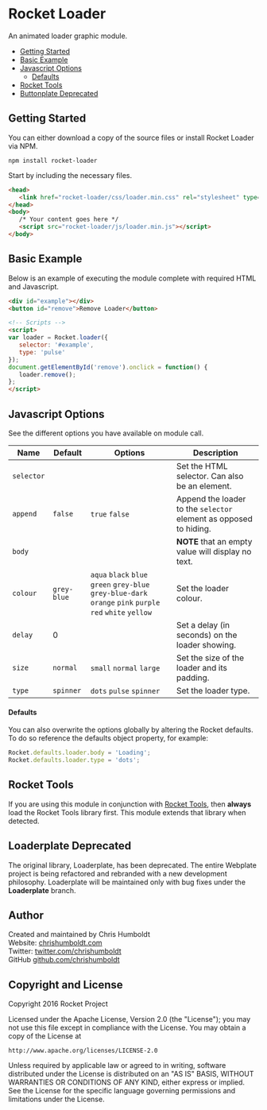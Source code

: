 # Rocket Loader
An animated loader graphic module.

* [Getting Started](#getting-started)
* [Basic Example](#basic-example)
* [Javascript Options](#javascript-options)
	* [Defaults](#defaults)
* [Rocket Tools](#rocket-tools)
* [Buttonplate Deprecated](#buttonplate-deprecated)

## Getting Started
You can either download a copy of the source files or install Rocket Loader via NPM.
```
npm install rocket-loader
```

Start by including the necessary files.
```html
<head>
   <link href="rocket-loader/css/loader.min.css" rel="stylesheet" type="text/css">
</head>
<body>
   /* Your content goes here */
   <script src="rocket-loader/js/loader.min.js"></script>
</body>
```

## Basic Example
Below is an example of executing the module complete with required HTML and Javascript.
```html
<div id="example"></div>
<button id="remove">Remove Loader</button>

<!-- Scripts -->
<script>
var loader = Rocket.loader({
   selector: '#example',
   type: 'pulse'
});
document.getElementById('remove').onclick = function() {
   loader.remove();
};
</script>
```

## Javascript Options
See the different options you have available on module call.

Name | Default | Options | Description
---- | ---- | ---- | ----
`selector` | | | Set the HTML selector. Can also be an element.
`append` | `false` | `true` `false` | Append the loader to the `selector` element as opposed to hiding.
`body` | | | **NOTE** that an empty value will display no text.
`colour` | `grey-blue` | `aqua` `black` `blue` `green` `grey-blue` `grey-blue-dark` `orange` `pink` `purple` `red` `white` `yellow` | Set the loader colour.
`delay` | 0 | | Set a delay (in seconds) on the loader showing.
`size` | `normal` | `small` `normal` `large` | Set the size of the loader and its padding.
`type` | `spinner` | `dots` `pulse` `spinner` | Set the loader type.

#### Defaults
You can also overwrite the options globally by altering the Rocket defaults. To do so reference the defaults object property, for example:

```javascript
Rocket.defaults.loader.body = 'Loading';
Rocket.defaults.loader.type = 'dots';
```

## Rocket Tools
If you are using this module in conjunction with [Rocket Tools](https://github.com/chrishumboldt/Rocket-Tools), then **always** load the Rocket Tools library first. This module extends that library when detected.

## Loaderplate Deprecated
The original library, Loaderplate, has been deprecated. The entire Webplate project is being refactored and rebranded with a new development philosophy. Loaderplate will be maintained only with bug fixes under the **Loaderplate** branch.

## Author
Created and maintained by Chris Humboldt<br>
Website: <a href="http://chrishumboldt.com/">chrishumboldt.com</a><br>
Twitter: <a href="https://twitter.com/chrishumboldt">twitter.com/chrishumboldt</a><br>
GitHub <a href="https://github.com/chrishumboldt">github.com/chrishumboldt</a><br>

## Copyright and License
Copyright 2016 Rocket Project

Licensed under the Apache License, Version 2.0 (the "License");
you may not use this file except in compliance with the License.
You may obtain a copy of the License at

    http://www.apache.org/licenses/LICENSE-2.0

Unless required by applicable law or agreed to in writing, software
distributed under the License is distributed on an "AS IS" BASIS,
WITHOUT WARRANTIES OR CONDITIONS OF ANY KIND, either express or implied.
See the License for the specific language governing permissions and
limitations under the License.
